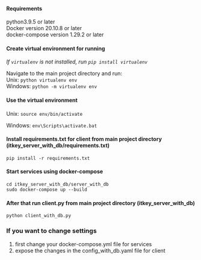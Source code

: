 #### Requirements
python3.9.5 or later<br>
Docker version 20.10.8 or later<br>
docker-compose version 1.29.2 or later<br>

#### Create virtual environment for running
*If `virtualenv` is not installed, run `pip install virtualenv`*

Navigate to the main project directory and run: <br>
Unix: `python virtualenv env` <br>
Windows: `python -m virtualenv env`

#### Use the virtual environment
Unix: 
`source env/bin/activate`

Windows: 
`env\Scripts\activate.bat`

#### Install requirements.txt for client from main project directory (itkey_server_with_db/requirements.txt)

`pip install -r requirements.txt`

#### Start services using docker-compose

`cd itkey_server_with_db/server_with_db`<br>
`sudo docker-compose up --build`

#### After that run client.py from main project directory (itkey_server_with_db)

`python client_with_db.py`

### If you want to change settings
1.  first change your docker-compose.yml file for services
2.  expose the changes in the config_with_db.yaml file for client

